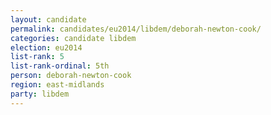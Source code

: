 ```yaml
---
layout: candidate
permalink: candidates/eu2014/libdem/deborah-newton-cook/
categories: candidate libdem
election: eu2014
list-rank: 5
list-rank-ordinal: 5th
person: deborah-newton-cook
region: east-midlands
party: libdem
---
```

